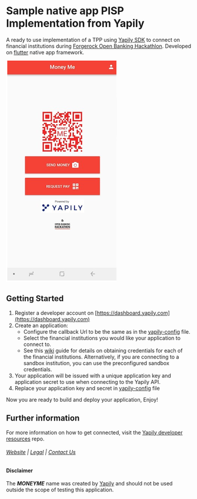 # Sample native app PISP Implementation from Yapily

A ready to use implementation of a TPP using [Yapily SDK](https://www.forgerock.com/about-us/events/2018/09/open-banking-hackathon) to connect on financial institutions
during [Forgerock Open Banking Hackathlon](https://www.forgerock.com/about-us/events/2018/09/open-banking-hackathon).
Developed on [flutter](https://flutter.io/) native app framework.

![moneyme](moneyme.png)

## Getting Started

1. Register a developer account on [https://dashboard.yapily.com](https://dashboard.yapily.com)
2. Create an application:
    * Configure the callback Url to be the same as in the [yapily-config](yapily-assets/yapily-config.json) file.
    * Select the financial institutions you would like your application to connect to.
    * See this [wiki](https://github.com/yapily/developer-resources/wiki/Institution-Configurations) guide for details on obtaining credentials for each of the financial institutions. Alternatively, if you are connecting to a sandbox institution, you can use the preconfigured sandbox credentials.
3. Your application will be issued with a unique application key and application secret to use when connecting to the Yapily API.
4. Replace your application key and secret in [yapily-config](yapily-assets/yapily-config.json) file

Now you are ready to build and deploy your application, Enjoy!

## Further information

For more information on how to get connected, visit the
[Yapily developer resources](https://github.com/yapily/developer-resources) repo.

###### [Website](https://yapily.com) | [Legal](https://yapily.com/legal-policies) | [Contact Us](mailto:info@yapily.com)

#### Disclaimer

The ***MONEYME*** name was created by [Yapily](htpps://wwww.yapily.com) and should not be used outside the scope of testing this application.

